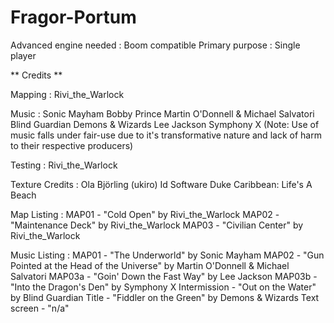# Fragor-Portum
Advanced engine needed  : Boom compatible
Primary purpose         : Single player

** Credits **

Mapping                 : Rivi_the_Warlock
                          
Music                   : Sonic Mayham
                          Bobby Prince
                          Martin O'Donnell & Michael Salvatori 
                          Blind Guardian
                          Demons & Wizards
                          Lee Jackson
                          Symphony X
                          (Note: Use of music falls under fair-use due to it's transformative nature and lack of harm to their respective producers)

Testing                 : Rivi_the_Warlock
                          
Texture Credits         : Ola Björling (ukiro)
                          Id Software
                          Duke Caribbean: Life's A Beach
                         
Map Listing             : MAP01 - "Cold Open" by Rivi_the_Warlock
                          MAP02 - "Maintenance Deck" by Rivi_the_Warlock
                          MAP03 - "Civilian Center" by Rivi_the_Warlock
                          
Music Listing           : MAP01 - "The Underworld" by Sonic Mayham
                          MAP02 - "Gun Pointed at the Head of the Universe" by Martin O'Donnell & Michael Salvatori
                          MAP03a - "Goin' Down the Fast Way" by Lee Jackson
                          MAP03b - "Into the Dragon's Den" by Symphony X
                          Intermission - "Out on the Water" by Blind Guardian
                          Title - "Fiddler on the Green" by Demons & Wizards
                          Text screen - "n/a"
